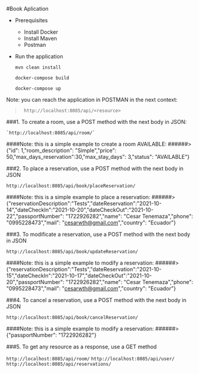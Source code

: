 #Book Aplication
* Prerequisites
  * Install Docker
  * Install Maven
  * Postman
  

* Run the application

  `mvn clean install`
  
  `docker-compose build`

  `docker-compose up`

Note: you can reach the application in POSTMAN in the next context:
> ` http://localhost:8085/api/<resource>`

###1. To create a room, use a POST method with the next body in JSON:

    `http://localhost:8085/api/room/`


####Note: this is a simple example to create a room AVAILABLE:
######> {"id": 1,"room_description": "Simple","price": 50,"max_days_reservation":30,"max_stay_days": 3,"status": "AVAILABLE"}

###2. To place a reservation, use a POST method with the next body in JSON
   
   `http://localhost:8085/api/book/placeReservation/`


####Note: this is a simple example to place a reservation:
######>{"reservationDescription":"Tests","dateReservation":"2021-10-14","dateCheckIn":"2021-10-20","dateCheckOut":"2021-10-22","passportNumber": "1722926282","name": "Cesar Tenemaza","phone": "0995228473","mail": "cesarwth@gmail.com","country": "Ecuador"}

###3. To modificate a reservation, use a POST method with the next body in JSON

   `http://localhost:8085/api/book/updateReservation/`


####Note: this is a simple example to modify a reservation:
######>{"reservationDescription":"Tests","dateReservation":"2021-10-15","dateCheckIn":"2021-10-17","dateCheckOut":"2021-10-20","passportNumber": "1722926282","name": "Cesar Tenemaza","phone": "0995228473","mail": "cesarwth@gmail.com","country": "Ecuador"}

###4. To cancel a reservation, use a POST method with the next body in JSON

   `http://localhost:8085/api/book/cancelReservation/`


####Note: this is a simple example to modify a reservation:
######>{"passportNumber": "1722926282"}


###5. To get any resource as a response, use a GET method

`http://localhost:8085/api/room/`
`http://localhost:8085/api/user/`
`http://localhost:8085/api/reservations/`


